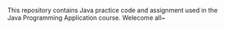 This repository contains Java practice code and assignment used  in the  Java Programming Application course.
Welecome all~

